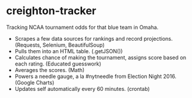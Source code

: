 # creighton-tracker
Tracking NCAA tournament odds for that blue team in Omaha.

- Scrapes a few data sources for rankings and record projections. (Requests, Selenium, BeautifulSoup)
- Pulls them into an HTML table. (.getJSON())
- Calculates chance of making the tournament, assigns score based on each rating. (Educated guesswork)
- Averages the scores. (Math)
- Powers a needle gauge, a la #nytneedle from Election Night 2016. (Google Charts)
- Updates self automatically every 60 minutes. (crontab)
